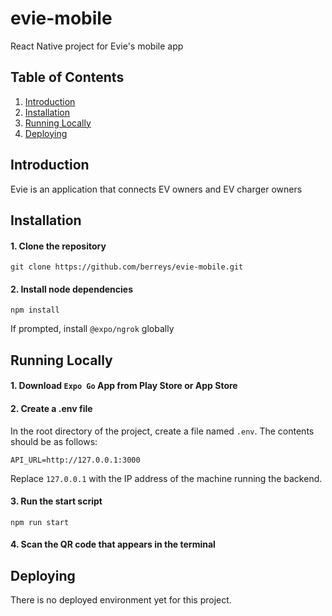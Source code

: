 # evie-mobile
React Native project for Evie's mobile app

## Table of Contents
1. [Introduction](#introduction)
2. [Installation](#installation)
3. [Running Locally](#running-locally)
4. [Deploying](#deploying)

## Introduction
Evie is an application that connects EV owners and EV charger owners

## Installation

#### 1. Clone the repository
```
git clone https://github.com/berreys/evie-mobile.git
```

#### 2. Install node dependencies
```
npm install
```
If prompted, install `@expo/ngrok` globally

## Running Locally

#### 1. Download `Expo Go` App from Play Store or App Store

#### 2. Create a .env file

In the root directory of the project, create a file named ```.env```. The contents should be as follows:

```
API_URL=http://127.0.0.1:3000
```

Replace ```127.0.0.1``` with the IP address of the machine running the backend.

#### 3. Run the start script
```
npm run start
```

#### 4. Scan the QR code that appears in the terminal

## Deploying

There is no deployed environment yet for this project.

